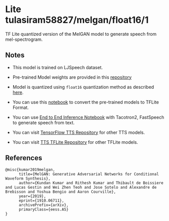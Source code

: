 # Lite tulasiram58827/melgan/float16/1
TF Lite quantized version of the MelGAN model to generate speech from mel-spectrogram.

<!-- parent-model: tulasiram58827/melgan/1 -->
<!-- asset-path: legacy -->
<!-- colab: https://colab.research.google.com/github/tulasiram58827/TTS_TFLite/blob/main/MelGAN_TFLite.ipynb -->

## Notes

- This model is trained on LJSpeech dataset.

- Pre-trained Model weights are provided in this [repository](https://github.com/TensorSpeech/TensorFlowTTS/)

- Model is quantized using `float16` quantization method as described [here](https://www.tensorflow.org/lite/performance/post_training_quant).

- You can use this [notebook](https://colab.research.google.com/github/tulasiram58827/TTS_TFLite/blob/main/MelGAN_TFLite.ipynb) to convert the pre-trained models to TFLite Format.

- You can use [End to End Inference Notebook](https://github.com/tulasiram58827/TTS_TFLite/blob/main/End_to_End_TTS.ipynb) with Tacotron2, FastSpeech to generate speech from text.

- You can visit [TensorFlow TTS Repository](https://github.com/TensorSpeech/TensorFlowTTS) for other TTS models.

- You can visit [TTS TFLite Repository](https://github.com/tulasiram58827/TTS_TFLite) for other TFLite models.


## References

```
@misc{kumar2019melgan,
      title={MelGAN: Generative Adversarial Networks for Conditional Waveform Synthesis},
      author={Kundan Kumar and Rithesh Kumar and Thibault de Boissiere and Lucas Gestin and Wei Zhen Teoh and Jose Sotelo and Alexandre de Brebisson and Yoshua Bengio and Aaron Courville},
      year={2019},
      eprint={1910.06711},
      archivePrefix={arXiv},
      primaryClass={eess.AS}
}
```


